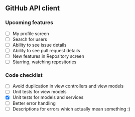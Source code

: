 ## GitHub API client

### Upcoming features

* [ ] My profile screen
* [ ] Search for users
* [ ] Ability to see issue details
* [ ] Ability to see pull request details
* [ ] New features in Repository screen
* [ ] Starring, watching repositories

### Code checklist

* [ ] Avoid duplication in view controllers and view models
* [ ] Unit tests for view models
* [x] Unit tests for models and services
* [ ] Better error handling
* [ ] Descriptions for errors which actually mean something :)
